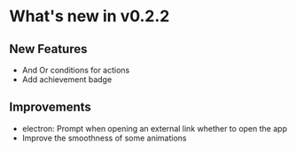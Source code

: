 # What's new in v0.2.2

## New Features

- And Or conditions for actions
- Add achievement badge

## Improvements

- electron: Prompt when opening an external link whether to open the app
- Improve the smoothness of some animations
